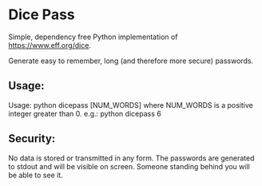 # Dice Pass

Simple, dependency free Python implementation of https://www.eff.org/dice.

Generate easy to remember, long (and therefore more secure) passwords.

## Usage:
Usage: python dicepass [NUM_WORDS]
    where NUM_WORDS is a positive integer greater than 0.
    e.g.: python dicepass 6

## Security:
No data is stored or transmitted in any form. The passwords are generated to stdout and will be visible on screen. Someone standing behind you will be able to see it.
